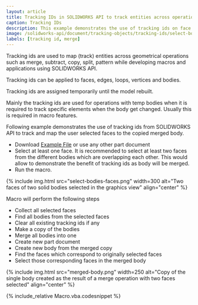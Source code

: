 ```yaml
---
layout: article
title: Tracking IDs in SOLIDWORKS API to track entities across operations
caption: Tracking IDs
description: This example demonstrates the use of tracking ids on face while running the merge body operation
image: /solidworks-api/document/tracking-objects/tracking-ids/select-bodies-faces.png
labels: [tracking id, merge]
---
```

Tracking ids are used to map (track) entities across geometrical operations such as merge, subtract, copy, split, pattern while developing macros and applications using SOLIDWORKS API.

Tracking ids can be applied to faces, edges, loops, vertices and bodies.

Tracking ids are assigned temporarily until the model rebuilt.

Mainly the tracking ids are used for operations with temp bodies when it is required to track specific elements when the body get changed. Usually this is required in macro features.

Following example demonstrates the use of tracking ids from SOLIDWORKS API to track and map the user selected faces to the copied merged body.

* Download [Example File](tracking-ids-sample.SLDPRT) or use any other part document
* Select at least one face. It is recommended to select at least two faces from the different bodies which are overlapping each other. This would allow to demonstrate the benefit of tracking ids as body will be merged.
* Run the macro.

{% include img.html src="select-bodies-faces.png" width=300 alt="Two faces of two solid bodies selected in the graphics view" align="center" %}

Macro will perform the following steps

* Collect all selected faces
* Find all bodies from the selected faces
* Clear all existing tracking ids if any
* Make a copy of the bodies
* Merge all bodies into one
* Create new part document
* Create new body from the merged copy
* Find the faces which correspond to originally selected faces
* Select those corresponding faces in the merged body

{% include img.html src="merged-body.png" width=250 alt="Copy of the single body created as the result of a merge operation with two faces selected" align="center" %}

{% include_relative Macro.vba.codesnippet %}